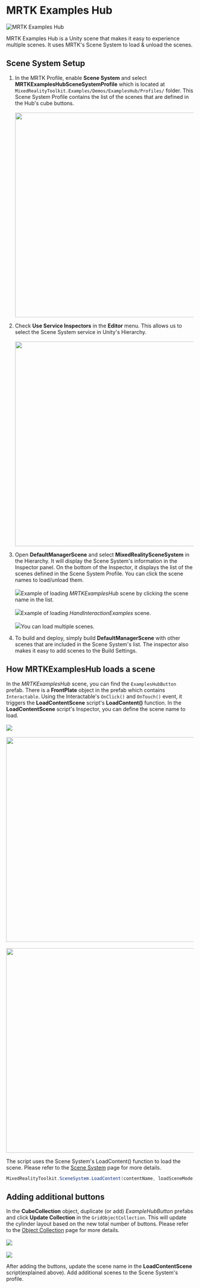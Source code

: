 # MRTK Examples Hub #

![MRTK Examples Hub](../Documentation/Images/ExamplesHub/MRTK_ExamplesHub.png)

MRTK Examples Hub is a Unity scene that makes it easy to experience multiple scenes. It uses MRTK's Scene System to load & unload the scenes. 

## Scene System Setup ##
1. In the MRTK Profile, enable **Scene System** and select **MRTKExamplesHubSceneSystemProfile** which is located at ``MixedRealityToolkit.Examples/Demos/ExamplesHub/Profiles/`` folder. This Scene System Profile contains the list of the scenes that are defined in the Hub's cube buttons. <br/><br/><img src="../Documentation/Images/ExamplesHub/MRTK_ExamplesHub_SceneSystem1.png" width="550">

2. Check **Use Service Inspectors** in the **Editor** menu. This allows us to select the Scene System service in Unity's Hierarchy.
<br/><br/><img src="../Documentation/Images/ExamplesHub/MRTK_ExamplesHub_SceneSystem2.png" width="550">

3. Open **DefaultManagerScene** and select **MixedRealitySceneSystem** in the Hierarchy. It will display the Scene System's information in the Inspector panel. On the bottom of the Inspector, it displays the list of the scenes defined in the Scene System Profile. You can click the scene names to load/unload them. 
<br/><br/><img src="../Documentation/Images/ExamplesHub/MRTK_ExamplesHub_SceneSystem3.png">Example of loading _MRTKExamplesHub_ scene by clicking the scene name in the list.
<br/><br/><img src="../Documentation/Images/ExamplesHub/MRTK_ExamplesHub_SceneSystem4.png">Example of loading _HandInteractionExamples_ scene.
<br/><br/><img src="../Documentation/Images/ExamplesHub/MRTK_ExamplesHub_SceneSystem5.png">You can load multiple scenes.

4. To build and deploy, simply build **DefaultManagerScene** with other scenes that are included in the Scene System's list. The inspector also makes it easy to add scenes to the Build Settings.

## How MRTKExamplesHub loads a scene ##
In the _MRTKExamplesHub_ scene, you can find the ``ExamplesHubButton`` prefab. 
There is a **FrontPlate** object in the prefab which contains ``Interactable``. 
Using the Interactable's ``OnClick()`` and ``OnTouch()`` event, it triggers the **LoadContentScene** script's **LoadContent()** function. 
In the **LoadContentScene** script's Inspector, you can define the scene name to load.
<br/><br/><img src="../Documentation/Images/ExamplesHub/MRTK_ExamplesHub_SceneSystem6.png">
<br/><br/><img src="../Documentation/Images/ExamplesHub/MRTK_ExamplesHub_SceneSystem8.png" width="550">
<br/><br/><img src="../Documentation/Images/ExamplesHub/MRTK_ExamplesHub_SceneSystem7.png" width="550">

The script uses the Scene System's LoadContent() function to load the scene. 
Please refer to the [Scene System](SceneSystem/SceneSystemGetingStarted.md) page for more details.
```csharp
MixedRealityToolkit.SceneSystem.LoadContent(contentName, loadSceneMode);
```
 
## Adding additional buttons ##
In the **CubeCollection** object, duplicate (or add) _ExampleHubButton_ prefabs and click **Update Collection** in the ``GridObjectCollection``. 
This will update the cylinder layout based on the new total number of buttons. 
Please refer to the [Object Collection](README_ObjectCollection.md) page for more details.
<br/><br/><img src="../Documentation/Images/ExamplesHub/MRTK_ExamplesHub_SceneSystem9.png">
<br/><br/><img src="../Documentation/Images/ExamplesHub/MRTK_ExamplesHub_SceneSystem10.png">

After adding the buttons, update the scene name in the **LoadContentScene** script(explained above). 
Add additional scenes to the Scene System's profile.

